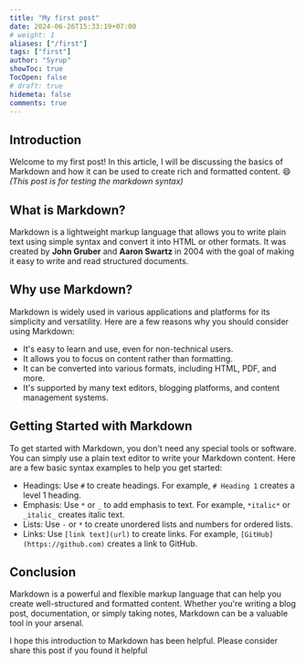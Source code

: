 ```yaml
---
title: "My first post"
date: 2024-06-26T15:33:19+07:00
# weight: 1
aliases: ["/first"]
tags: ["first"]
author: "Syrup"
showToc: true
TocOpen: false
# draft: true
hidemeta: false
comments: true
---
```


## Introduction

Welcome to my first post! In this article, I will be discussing the basics of Markdown and how it can be used to create rich and formatted content. :smile: _(This post is for testing the markdown syntax)_

## What is Markdown?

Markdown is a lightweight markup language that allows you to write plain text using simple syntax and convert it into HTML or other formats. It was created by **John Gruber** and **Aaron Swartz** in 2004 with the goal of making it easy to write and read structured documents.

## Why use Markdown?

Markdown is widely used in various applications and platforms for its simplicity and versatility. Here are a few reasons why you should consider using Markdown:

- It's easy to learn and use, even for non-technical users.
- It allows you to focus on content rather than formatting.
- It can be converted into various formats, including HTML, PDF, and more.
- It's supported by many text editors, blogging platforms, and content management systems.

## Getting Started with Markdown

To get started with Markdown, you don't need any special tools or software. You can simply use a plain text editor to write your Markdown content. Here are a few basic syntax examples to help you get started:

- Headings: Use `#` to create headings. For example, `# Heading 1` creates a level 1 heading.
- Emphasis: Use `*` or `_` to add emphasis to text. For example, `*italic*` or `_italic_` creates italic text.
- Lists: Use `-` or `*` to create unordered lists and numbers for ordered lists.
- Links: Use `[link text](url)` to create links. For example, `[GitHub](https://github.com)` creates a link to GitHub.

## Conclusion

Markdown is a powerful and flexible markup language that can help you create well-structured and formatted content. Whether you're writing a blog post, documentation, or simply taking notes, Markdown can be a valuable tool in your arsenal.

I hope this introduction to Markdown has been helpful. Please consider share this post if you found it helpful
